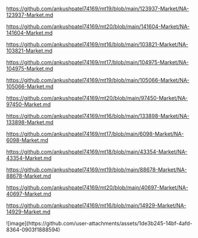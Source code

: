 <p><a href="https://github.com/ankushpatel74169/mt19/blob/main/123937-Market/NA-123937-Market.md">https://github.com/ankushpatel74169/mt19/blob/main/123937-Market/NA-123937-Market.md</a></p><p><a href="https://github.com/ankushpatel74169/mt20/blob/main/141604-Market/NA-141604-Market.md">https://github.com/ankushpatel74169/mt20/blob/main/141604-Market/NA-141604-Market.md</a></p><p><a href="https://github.com/ankushpatel74169/mt16/blob/main/103821-Market/NA-103821-Market.md">https://github.com/ankushpatel74169/mt16/blob/main/103821-Market/NA-103821-Market.md</a></p><p><a href="https://github.com/ankushpatel74169/mt17/blob/main/104975-Market/NA-104975-Market.md">https://github.com/ankushpatel74169/mt17/blob/main/104975-Market/NA-104975-Market.md</a></p><p><a href="https://github.com/ankushpatel74169/mt19/blob/main/105066-Market/NA-105066-Market.md">https://github.com/ankushpatel74169/mt19/blob/main/105066-Market/NA-105066-Market.md</a></p><p><a href="https://github.com/ankushpatel74169/mt20/blob/main/97450-Market/NA-97450-Market.md">https://github.com/ankushpatel74169/mt20/blob/main/97450-Market/NA-97450-Market.md</a></p><p><a href="https://github.com/ankushpatel74169/mt16/blob/main/133898-Market/NA-133898-Market.md">https://github.com/ankushpatel74169/mt16/blob/main/133898-Market/NA-133898-Market.md</a></p><p><a href="https://github.com/ankushpatel74169/mt17/blob/main/6098-Market/NA-6098-Market.md">https://github.com/ankushpatel74169/mt17/blob/main/6098-Market/NA-6098-Market.md</a></p><p><a href="https://github.com/ankushpatel74169/mt18/blob/main/43354-Market/NA-43354-Market.md">https://github.com/ankushpatel74169/mt18/blob/main/43354-Market/NA-43354-Market.md</a></p><p><a href="https://github.com/ankushpatel74169/mt19/blob/main/88678-Market/NA-88678-Market.md">https://github.com/ankushpatel74169/mt19/blob/main/88678-Market/NA-88678-Market.md</a></p><p><a href="https://github.com/ankushpatel74169/mt20/blob/main/40697-Market/NA-40697-Market.md">https://github.com/ankushpatel74169/mt20/blob/main/40697-Market/NA-40697-Market.md</a></p><p><a href="https://github.com/ankushpatel74169/mt16/blob/main/14929-Market/NA-14929-Market.md">https://github.com/ankushpatel74169/mt16/blob/main/14929-Market/NA-14929-Market.md</a></p>
![image](https://github.com/user-attachments/assets/1de3b245-14bf-4afd-8364-0903f1888594)
